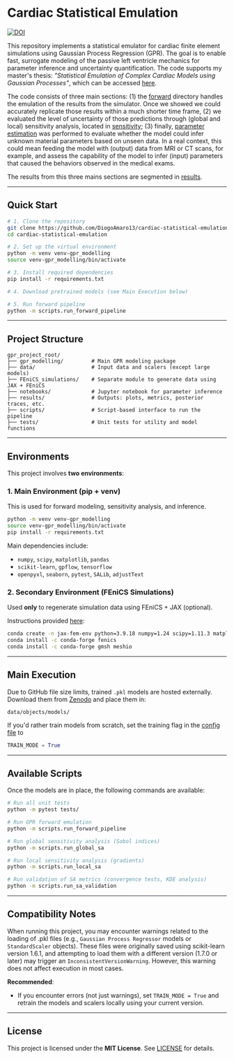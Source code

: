 # Cardiac Statistical Emulation
[![DOI](https://zenodo.org/badge/DOI/10.5281/zenodo.15858919.svg)](https://doi.org/10.5281/zenodo.15858919)

This repository implements a statistical emulator for cardiac finite element simulations using Gaussian Process Regression (GPR). The goal is to enable fast, surrogate modeling of the passive left ventricle mechanics for parameter inference and uncertainty quantification. The code supports my master's thesis: _"Statistical Emulation of Complex Cardiac Models using Gaussian Processes"_, which can be accessed [here](https://run.unl.pt/handle/10362/418?subject_page=1).

The code consists of three main sections: (1) the [forward](gpr_modelling/forward/) directory handles the emulation of the results from the simulator. Once we showed we could accurately replicate those results within a much shorter time frame, (2) we evaluated the level of uncertainty of those predictions through (global and local) sensitivity analysis, located in [sensitivity](gpr_modelling/sensitivity/); (3) finally, [parameter estimation](notebooks/03_parameter_inference.ipynb) was performed to evaluate whether the model could infer unknown material parameters based on unseen data. In a real context, this could mean feeding the model with (output) data from MRI or CT scans, for example, and assess the capability of the model to infer (input) parameters that caused the behaviors observed in the medical exams. 

The results from this three mains sections are segmented in [results](results/).

---

## Quick Start

```bash
# 1. Clone the repository
git clone https://github.com/DiogoAmaro13/cardiac-statistical-emulation.git
cd cardiac-statistical-emulation

# 2. Set up the virtual environment
python -m venv venv-gpr_modelling
source venv-gpr_modelling/bin/activate

# 3. Install required dependencies
pip install -r requirements.txt

# 4. Download pretrained models (see Main Execution below)

# 5. Run forward pipeline
python -m scripts.run_forward_pipeline
```

---

## Project Structure

```
gpr_project_root/
├── gpr_modelling/         # Main GPR modeling package
├── data/                  # Input data and scalers (except large models)
├── FEniCS_simulations/    # Separate module to generate data using JAX + FEniCS
├── notebooks/             # Jupyter notebook for parameter inference
├── results/               # Outputs: plots, metrics, posterior traces, etc.
├── scripts/               # Script-based interface to run the pipeline
├── tests/                 # Unit tests for utility and model functions
```

---

## Environments

This project involves **two environments**:

### 1. Main Environment (pip + venv)

This is used for forward modeling, sensitivity analysis, and inference.

```bash
python -m venv venv-gpr_modelling
source venv-gpr_modelling/bin/activate
pip install -r requirements.txt
```

Main dependencies include:
- `numpy`, `scipy`, `matplotlib`, `pandas`
- `scikit-learn`, `gpflow`, `tensorflow`
- `openpyxl`, `seaborn`, `pytest`, `SALib`, `adjustText`

### 2. Secondary Environment (FEniCS Simulations)

Used **only** to regenerate simulation data using FEniCS + JAX (optional).

Instructions provided [here](FEniCS_simulations/jax-fem-env.yml):

```bash
conda create -n jax-fem-env python=3.9.18 numpy=1.24 scipy=1.11.3 matplotlib=3.8.0 pip=23.2.1
conda install -c conda-forge fenics
conda install -c conda-forge gmsh meshio
```

---
## Main Execution

Due to GitHub file size limits, trained `.pkl` models are hosted externally. Download them from [Zenodo](https://zenodo.org/records/15858919) and place them in:

```
data/objects/models/
```

If you'd rather train models from scratch, set the training flag in the [config file](gpr_modelling/forward/config.py) to

```python
TRAIN_MODE = True
```

---

## Available Scripts

Once the models are in place, the following commands are available:

```bash
# Run all unit tests
python -m pytest tests/

# Run GPR forward emulation
python -m scripts.run_forward_pipeline

# Run global sensitivity analysis (Sobol indices)
python -m scripts.run_global_sa

# Run local sensitivity analysis (gradients)
python -m scripts.run_local_sa

# Run validation of SA metrics (convergence tests, KDE analysis)
python -m scripts.run_sa_validation
```

---

## Compatibility Notes

When running this project, you may encounter warnings related to the loading of .pkl files (e.g., ```Gaussian Process Regressor``` models or ```StandardScaler``` objects). These files were originally saved using scikit-learn version 1.6.1, and attempting to load them with a different version (1.7.0 or later) may trigger an ```InconsistentVersionWarning```. However, this warning does not affect execution in most cases. 

**Recommended**:
- If you encounter errors (not just warnings), set `TRAIN_MODE = True` and retrain the models and scalers locally using your current version.

---

## License

This project is licensed under the **MIT License**. See [LICENSE](LICENSE) for details.